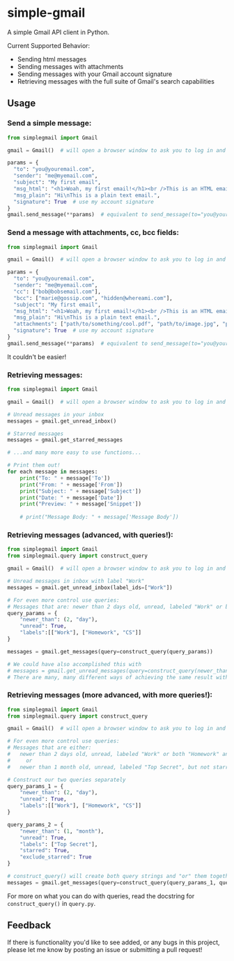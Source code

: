 # simple-gmail

A simple Gmail API client in Python.

Current Supported Behavior:
* Sending html messages
* Sending messages with attachments
* Sending messages with your Gmail account signature
* Retrieving messages with the full suite of Gmail's search capabilities

## Usage
### Send a simple message:
```python
from simplegmail import Gmail

gmail = Gmail()  # will open a browser window to ask you to log in and authenticate

params = {
  "to": "you@youremail.com",
  "sender": "me@myemail.com",
  "subject": "My first email",
  "msg_html": "<h1>Woah, my first email!</h1><br />This is an HTML email.",
  "msg_plain": "Hi\nThis is a plain text email.",
  "signature": True  # use my account signature
}
gmail.send_message(**params)  # equivalent to send_message(to="you@youremail.com", sender=...)
```

### Send a message with attachments, cc, bcc fields:
```python
from simplegmail import Gmail

gmail = Gmail()  # will open a browser window to ask you to log in and authenticate

params = {
  "to": "you@youremail.com",
  "sender": "me@myemail.com",
  "cc": ["bob@bobsemail.com"],
  "bcc": ["marie@gossip.com", "hidden@whereami.com"],
  "subject": "My first email",
  "msg_html": "<h1>Woah, my first email!</h1><br />This is an HTML email.",
  "msg_plain": "Hi\nThis is a plain text email.",
  "attachments": ["path/to/something/cool.pdf", "path/to/image.jpg", "path/to/script.py"],
  "signature": True  # use my account signature
}
gmail.send_message(**params)  # equivalent to send_message(to="you@youremail.com", sender=...)
```

It couldn't be easier!

### Retrieving messages:
```python
from simplegmail import Gmail

gmail = Gmail()  # will open a browser window to ask you to log in and authenticate

# Unread messages in your inbox
messages = gmail.get_unread_inbox()

# Starred messages
messages = gmail.get_starred_messages

# ...and many more easy to use functions...

# Print them out!
for each message in messages:
    print("To: " + message['To'])
    print("From: " + message['From'])
    print("Subject: " + message['Subject'])
    print("Date: " + message['Date'])
    print("Preview: " + message['Snippet'])
    
    # print("Message Body: " + message['Message Body'])
```

### Retrieving messages (advanced, with queries!):
```python
from simplegmail import Gmail
from simplegmail.query import construct_query

gmail = Gmail()  # will open a browser window to ask you to log in and authenticate

# Unread messages in inbox with label "Work"
messages = gmail.get_unread_inbox(label_ids=["Work"])

# For even more control use queries:
# Messages that are: newer than 2 days old, unread, labeled "Work" or both "Homework" and "CS"
query_params = {
    "newer_than": (2, "day"),
    "unread": True,
    "labels":[["Work"], ["Homework", "CS"]]
}

messages = gmail.get_messages(query=construct_query(query_params))

# We could have also accomplished this with
# messages = gmail.get_unread_messages(query=construct_query(newer_than=(2, "day"), labels=[["Work"], ["Homework", "CS"]]))
# There are many, many different ways of achieving the same result with search.
```

### Retrieving messages (more advanced, with more queries!):
```python
from simplegmail import Gmail
from simplegmail.query import construct_query

gmail = Gmail()  # will open a browser window to ask you to log in and authenticate

# For even more control use queries:
# Messages that are either:
#   newer than 2 days old, unread, labeled "Work" or both "Homework" and "CS"
#     or
#   newer than 1 month old, unread, labeled "Top Secret", but not starred.

# Construct our two queries separately
query_params_1 = {
    "newer_than": (2, "day"),
    "unread": True,
    "labels":[["Work"], ["Homework", "CS"]]
}

query_params_2 = {
    "newer_than": (1, "month"),
    "unread": True,
    "labels": ["Top Secret"],
    "starred": True,
    "exclude_starred": True
}

# construct_query() will create both query strings and "or" them together.
messages = gmail.get_messages(query=construct_query(query_params_1, query_params_2))
```

For more on what you can do with queries, read the docstring for `construct_query()` in `query.py`.

## Feedback
If there is functionality you'd like to see added, or any bugs in this project, please let me know by posting an issue or submitting a pull request!
